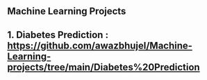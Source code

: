 ## Machine Learning Projects

## 1. Diabetes Prediction : https://github.com/awazbhujel/Machine-Learning-projects/tree/main/Diabetes%20Prediction
